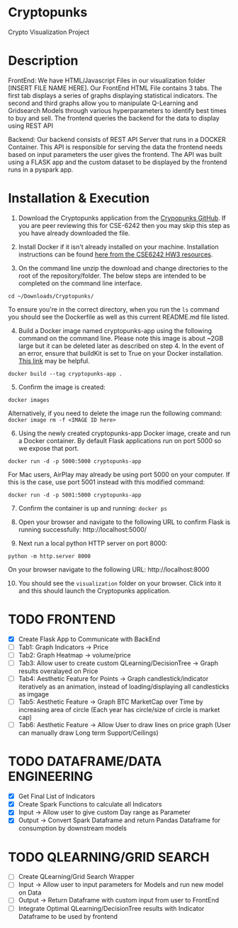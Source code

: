 # Cryptopunks
 Crypto Visualization Project

# Description

FrontEnd: We have HTML/Javascript Files in our visualization folder [INSERT FILE NAME HERE]. Our FrontEnd HTML File contains 3 tabs. The first tab displays a series of graphs displaying statistical indicators. The second and third graphs allow you to manipulate Q-Learning and Gridsearch Models through various hyperparameters to identify best times to buy and sell. The frontend queries the backend for the data to display using REST API

Backend: Our backend consists of REST API Server that runs in a DOCKER Container. This API is responsible for serving the data the frontend needs based on input parameters the user gives the frontend. The API was built using a FLASK app and the custom dataset to be displayed by the frontend runs in a pyspark app. 



# Installation & Execution
1. Download the Cryptopunks application from the [Crypopunks GitHub](https://github.com/vikkumar2021/Cryptopunks/). If you are peer reviewing this for CSE-6242 then you may skip this step as you have already downloaded the file.


2. Install Docker if it isn't already installed on your machine. Installation instructions can be found [here from the CSE6242 HW3 resources](https://poloclub.github.io/cse6242-2022spring-online/hw3/Docker_Getting_Started_Guide_Spring_2022.pdf).

3. On the command line unzip the download and change directories to the root of the repository/folder. The below steps are intended to be completed on the command line interface.

 `cd ~/Downloads/Cryptopunks/`

To ensure you're in the correct directory, when you run the `ls` command you should see the Dockerfile as well as this current README.md file listed.


4. Build a Docker image named cryptopunks-app using the following command on the command line. Please note this image is about ~2GB large but it can be deleted later as described on step 4. In the event of an error, ensure that buildKit is set to True on your Docker installation. [This link](https://stackoverflow.com/questions/64221861/an-error-failed-to-solve-with-frontend-dockerfile-v0) may be helpful.

  `docker build --tag cryptopunks-app .`


5. Confirm the image is created:

  `docker images`

Alternatively, if you need to delete the image run the following command:
  `docker image rm -f <IMAGE ID here>`


6. Using the newly created cryptopunks-app Docker image, create and run a Docker container. By default Flask applications run on port 5000 so we expose that port.

  `docker run -d -p 5000:5000 cryptopunks-app`

For Mac users, AirPlay may already be using port 5000 on your computer. If this is the case, use port 5001 instead with this modified command:

  `docker run -d -p 5001:5000 cryptopunks-app`


7. Confirm the container is up and running:
  `docker ps`


8. Open your browser and navigate to the following URL to confirm Flask is running successfully: http://localhost:5000/


9. Next run a local python HTTP server on port 8000:

  `python -m http.server 8000`

On your browser navigate to the following URL: http://localhost:8000


10. You should see the `visualization` folder on your browser. Click into it and this should launch the Cryptopunks application.


# TODO FRONTEND
  - [x] Create Flask App to Communicate with BackEnd
  - [ ] Tab1: Graph Indicators -> Price
  - [ ] Tab2: Graph Heatmap -> volume/price
  - [ ] Tab3: Allow user to create custom QLearning/DecisionTree -> Graph results overalayed on Price
  - [ ] Tab4: Aesthetic Feature for Points -> Graph candlestick/indicator iteratively as an animation, instead of loading/displaying all candlesticks as imgage
  - [ ] Tab5: Aesthetic Feature -> Graph BTC MarketCap over Time by increasing area of circle (Each year has circle/size of circle is market cap)
  - [ ] Tab6: Aesthetic Feature -> Allow User to draw lines on price graph (User can manually draw Long term Support/Ceilings)
 
 # TODO DATAFRAME/DATA ENGINEERING
  - [x] Get Final List of Indicators
  - [x] Create Spark Functions to calculate all Indicators
   - [x] Input -> Allow user to give custom Day range as Parameter
   - [x] Output -> Convert Spark Dataframe and return Pandas Dataframe for consumption by downstream models
 
 # TODO QLEARNING/GRID SEARCH
  - [ ] Create QLearning/Grid Search Wrapper 
   - [ ] Input -> Allow user to input parameters for Models and run new model on Data
   - [ ] Output -> Return Dataframe with custom input from user to FrontEnd
  - [ ] Integrate Optimal QLearning/DecisionTree results with Indicator Dataframe to be used by frontend 
